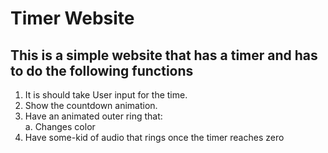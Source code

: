 # Timer Website

## This is a simple website that has a timer and has to do the following functions

1. It is should take User input for the time.
2. Show the countdown animation.
3. Have an animated outer ring that: <br>
    a. Changes color
4. Have some-kid of audio that rings once the timer reaches zero    
